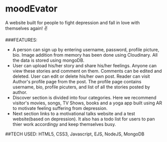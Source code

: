 # moodEvator
A website built for people to fight depression and fall in love with themselves again! ✌

###FEATURES:

- A person can sign up by entering username, password, profile picture, bio.
Image addition from memory has been done using Cloudinary. All the data is stored using mongoDB.
- User can upload his/her story and share his/her feelings. Anyone can view these stories and comment on them. Comments can be edited and deleted. User can edit or delete his/her own post.
Reader can visit Author's profile page from the post. The profile page contains username, bio, profile picuters, and list of all the stories posted by author.
- Discover section is divided into four categories. Here we recommend visitor's movies, songs, TV Shows, books and a yoga app built using AR to motivate feeling suffering from depression.
- Next section links to a motivational talks website and a test website(based on depression). It also has a todo list for users to pan thier work accordingy and keep themselves busy.

##TECH USED:
HTML5, CSS3, Javascript, EJS, NodeJS, MongoDB
